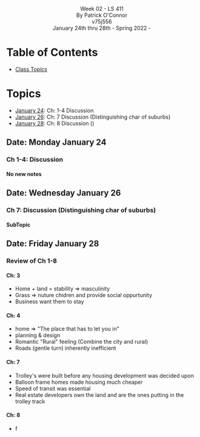 <p align="center">
    Week 02 - LS 411 <br/>
    By Patrick O'Connor <br/>
    v75j556 <br/>
    January 24th thru 28th - Spring 2022 - <br/>
</p>

# Table of Contents
- [ Class Topics](#topics)

<a name="topics"></a>

# Topics

- [January 24](#jan24): Ch: 1-4 Discussion
- [January 26](#jan26): Ch: 7 Discussion (Distinguishing char of suburbs)
- [January 28](#jan28): Ch: 8 Discussion ()

## Date: Monday January 24 <a name="jan24"></a>

### Ch 1-4: Discussion

#### No new notes

## Date: Wednesday January 26 <a name="jan26"></a>

### Ch 7: Discussion (Distinguishing char of suburbs)

#### SubTopic

## Date: Friday January 28 <a name="jan21"></a>

### Review of Ch 1-8

#### Ch: 3

- Home + land = stability => masculinity
- Grass => nuture chidren and provide social oppurtunity
- Business want them to stay

#### Ch: 4

- home => "The place that has to let you in"
- planning & design
- Romantic "Rural" feeling (Combine the city and rural)
- Roads (gentle turn) inherently inefficient

#### Ch: 7

- Trolley's were built before any housing development was decided upon
- Balloon frame homes made housing much cheaper
- Speed of transit was essential
- Real estate developers own the land and are the ones putting in the trolley track

#### Ch: 8

- f